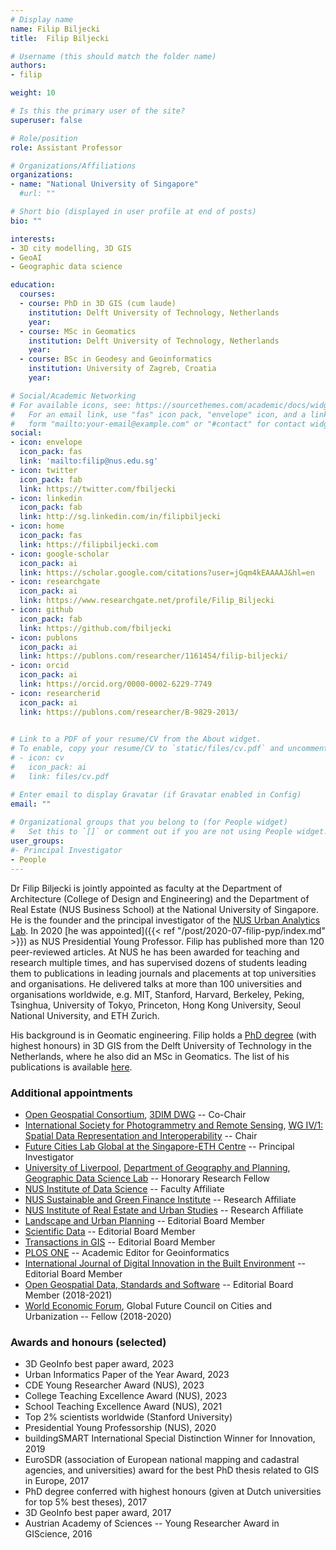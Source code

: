```yaml
---
# Display name
name: Filip Biljecki
title:  Filip Biljecki

# Username (this should match the folder name)
authors:
- filip

weight: 10

# Is this the primary user of the site?
superuser: false

# Role/position
role: Assistant Professor

# Organizations/Affiliations
organizations:
- name: "National University of Singapore"
  #url: ""

# Short bio (displayed in user profile at end of posts)
bio: ""

interests:
- 3D city modelling, 3D GIS
- GeoAI
- Geographic data science

education:
  courses:
  - course: PhD in 3D GIS (cum laude)
    institution: Delft University of Technology, Netherlands
    year: 
  - course: MSc in Geomatics
    institution: Delft University of Technology, Netherlands
    year: 
  - course: BSc in Geodesy and Geoinformatics
    institution: University of Zagreb, Croatia
    year: 

# Social/Academic Networking
# For available icons, see: https://sourcethemes.com/academic/docs/widgets/#icons
#   For an email link, use "fas" icon pack, "envelope" icon, and a link in the
#   form "mailto:your-email@example.com" or "#contact" for contact widget.
social:
- icon: envelope
  icon_pack: fas
  link: 'mailto:filip@nus.edu.sg'
- icon: twitter
  icon_pack: fab
  link: https://twitter.com/fbiljecki
- icon: linkedin
  icon_pack: fab
  link: http://sg.linkedin.com/in/filipbiljecki
- icon: home
  icon_pack: fas
  link: https://filipbiljecki.com
- icon: google-scholar
  icon_pack: ai
  link: https://scholar.google.com/citations?user=jGqm4kEAAAAJ&hl=en
- icon: researchgate
  icon_pack: ai
  link: https://www.researchgate.net/profile/Filip_Biljecki
- icon: github
  icon_pack: fab
  link: https://github.com/fbiljecki
- icon: publons
  icon_pack: ai
  link: https://publons.com/researcher/1161454/filip-biljecki/
- icon: orcid
  icon_pack: ai
  link: https://orcid.org/0000-0002-6229-7749
- icon: researcherid
  icon_pack: ai
  link: https://publons.com/researcher/B-9829-2013/
  

# Link to a PDF of your resume/CV from the About widget.
# To enable, copy your resume/CV to `static/files/cv.pdf` and uncomment the lines below.  
# - icon: cv
#   icon_pack: ai
#   link: files/cv.pdf

# Enter email to display Gravatar (if Gravatar enabled in Config)
email: ""
  
# Organizational groups that you belong to (for People widget)
#   Set this to `[]` or comment out if you are not using People widget.  
user_groups:
#- Principal Investigator
- People
---
```


Dr Filip Biljecki is jointly appointed as faculty at the Department of Architecture (College of Design and Engineering) and the Department of Real Estate (NUS Business School) at the National University of Singapore.
He is the founder and the principal investigator of the [NUS Urban Analytics Lab](/).
In 2020 [he was appointed]({{< ref "/post/2020-07-filip-pyp/index.md" >}}) as NUS Presidential Young Professor.
Filip has published more than 120 peer-reviewed articles.
At NUS he has been awarded for teaching and research multiple times, and has supervised dozens of students leading them to publications in leading journals and placements at top universities and organisations.
He delivered talks at more than 100 universities and organisations worldwide, e.g. MIT, Stanford, Harvard, Berkeley, Peking, Tsinghua, University of Tokyo, Princeton, Hong Kong University, Seoul National University, and ETH Zurich.

His background is in Geomatic engineering.
Filip holds a [PhD degree](https://filipbiljecki.com/phd.html) (with highest honours) in 3D GIS from the Delft University of Technology in the Netherlands, where he also did an MSc in Geomatics.
The list of his publications is available [here](https://filipbiljecki.com/#publications).

### Additional appointments
* [Open Geospatial Consortium](https://www.ogc.org), [3DIM DWG](https://www.ogc.org/projects/groups/3dimdwg) -- Co-Chair
* [International Society for Photogrammetry and Remote Sensing](https://www.isprs.org), [WG IV/1: Spatial Data Representation and Interoperability](https://www2.isprs.org/commissions/comm4/wg1/) -- Chair
* [Future Cities Lab Global at the Singapore-ETH Centre](https://sec.ethz.ch/research/fcl.html) -- Principal Investigator
* [University of Liverpool](https://www.liverpool.ac.uk), [Department of Geography and Planning](https://www.liverpool.ac.uk/geography-and-planning/), [Geographic Data Science Lab](https://www.liverpool.ac.uk/geographic-data-science/) -- Honorary Research Fellow
* [NUS Institute of Data Science](https://ids.nus.edu.sg) -- Faculty Affiliate
* [NUS Sustainable and Green Finance Institute](https://sgfin.nus.edu.sg) -- Research Affiliate
* [NUS Institute of Real Estate and Urban Studies](https://ireus.nus.edu.sg) -- Research Affiliate
* [Landscape and Urban Planning](https://www.journals.elsevier.com/landscape-and-urban-planning) -- Editorial Board Member
* [Scientific Data](https://www.nature.com/sdata/) -- Editorial Board Member
* [Transactions in GIS](https://onlinelibrary.wiley.com/journal/14679671) -- Editorial Board Member
* [PLOS ONE](https://journals.plos.org/plosone/) -- Academic Editor for Geoinformatics
* [International Journal of Digital Innovation in the Built Environment](https://www.igi-global.com/journal/international-journal-digital-innovation-built/224363) -- Editorial Board Member
* [Open Geospatial Data, Standards and Software](https://opengeospatialdata.springeropen.com/) -- Editorial Board Member (2018-2021)
* [World Economic Forum](https://www.weforum.org/), Global Future Council on Cities and Urbanization -- Fellow (2018-2020)

### Awards and honours (selected)
* 3D GeoInfo best paper award, 2023
* Urban Informatics Paper of the Year Award, 2023
* CDE Young Researcher Award (NUS), 2023
* College Teaching Excellence Award (NUS), 2023
* School Teaching Excellence Award (NUS), 2021
* Top 2% scientists worldwide (Stanford University)
* Presidential Young Professorship (NUS), 2020
* buildingSMART International Special Distinction Winner for Innovation, 2019
* EuroSDR (association of European national mapping and cadastral agencies, and universities) award for the best PhD thesis related to GIS in Europe, 2017
* PhD degree conferred with highest honours (given at Dutch universities for top 5% best theses), 2017
* 3D GeoInfo best paper award, 2017
* Austrian Academy of Sciences -- Young Researcher Award in GIScience, 2016
